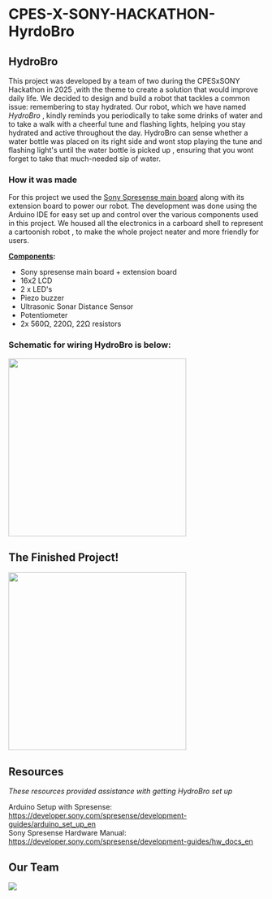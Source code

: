 # CPES-X-SONY-HACKATHON-HyrdoBro
## HydroBro
This project was developed by a team of two during the CPESxSONY Hackathon in 2025 ,with the theme to create a solution that would improve daily life. We decided to design and build a robot that tackles a common issue: remembering to stay hydrated. Our robot, which we have named 	*HydroBro* , kindly reminds you periodically to take some drinks of water and to take a walk with a cheerful tune and flashing lights, helping you stay hydrated and active throughout the day. HydroBro can sense whether a water bottle was placed on its right side and wont stop playing the tune and flashing light's until the water bottle is picked up , ensuring that you wont forget to take that much-needed sip of water.



### How it was made
For this project we used the [Sony Spresense main board](https://developer.sony.com/spresense) along with its extension board to power our robot. The development was done using the Arduino IDE for easy set up and control over the various components used in this project. We housed all the electronics in a carboard shell to represent a cartoonish robot , to make the whole project neater and more friendly for users.
  
**<ins>Components</ins>:**
- Sony spresense main board + extension board
- 16x2 LCD
- 2 x LED's
- Piezo buzzer
- Ultrasonic Sonar Distance Sensor
- Potentiometer
- 2x 560Ω, 220Ω, 22Ω resistors

### Schematic for wiring HydroBro is below: 
<img src="https://github.com/user-attachments/assets/ef06c4f8-b88a-469b-bce0-1acd375ceba5" width="350">

## The Finished Project!
<img src= "https://github.com/user-attachments/assets/b35da895-1795-4f5f-9004-cffa6fb2b8d7" width="350">

## Resources
*These resources provided assistance with getting HydroBro set up*   
  
Arduino Setup with Spresense: https://developer.sony.com/spresense/development-guides/arduino_set_up_en  
Sony Spresense Hardware Manual: https://developer.sony.com/spresense/development-guides/hw_docs_en


## Our Team 
<a href="https://github.com/jasonyu0705/CPES-X-SONY-HACKATHON-HyrdoBro/graphs/contributors">
  <img src="https://contrib.rocks/image?repo=jasonyu0705/CPES-X-SONY-HACKATHON-HyrdoBro" />
</a>

